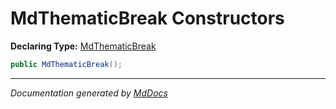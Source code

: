 ﻿# MdThematicBreak Constructors

**Declaring Type:** [MdThematicBreak](../index.md)

```csharp
public MdThematicBreak();
```
___

*Documentation generated by [MdDocs](https://github.com/ap0llo/mddocs)*
